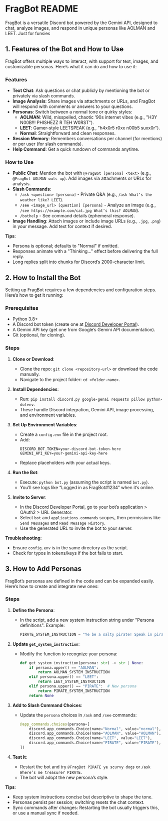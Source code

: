 # FragBot README

FragBot is a versatile Discord bot powered by the Gemini API, designed to chat, analyze images, and respond in unique personas like AOLMAN and LEET. Just for funsies

## 1. Features of the Bot and How to Use

FragBot offers multiple ways to interact, with support for text, images, and customizable personas. Here’s what it can do and how to use it:

### Features
- **Text Chat**: Ask questions or chat publicly by mentioning the bot or privately via slash commands.
- **Image Analysis**: Share images via attachments or URLs, and FragBot will respond with comments or answers to your questions.
- **Personas**: Switch between a normal tone or quirky styles:
  - **AOLMAN**: Wild, misspelled, chaotic ‘90s internet vibes (e.g., "H3Y N00B!!! PHISHEZZ R TEH W0RST").
  - **LEET**: Gamer-style LEETSPEAK (e.g., "h4x0r5 r0xx n00b5 suxx0r").
  - **Normal**: Straightforward and clean responses.
- **Session Memory**: Remembers conversations per channel (for mentions) or per user (for slash commands).
- **Help Command**: Get a quick rundown of commands anytime.

### How to Use
- **Public Chat**: Mention the bot with `@FragBot [persona] <text>` (e.g., `@FragBot AOLMAN wuts up`). Add images via attachments or URLs for analysis.
- **Slash Commands**:
  - `/ask <question> [persona]` - Private Q&A (e.g., `/ask What’s the weather like? LEET`).
  - `/see <image_url> [question] [persona]` - Analyze an image (e.g., `/see https://example.com/cat.jpg What’s this? AOLMAN`).
  - `/bothelp` - See command details (ephemeral response).
- **Image Handling**: Attach images or include image URLs (e.g., `.jpg`, `.png`) in your message. Add text for context if desired.

**Tips**:
- Persona is optional; defaults to "Normal" if omitted.
- Responses animate with a "Thinking..." effect before delivering the full reply.
- Long replies split into chunks for Discord’s 2000-character limit.

## 2. How to Install the Bot

Setting up FragBot requires a few dependencies and configuration steps. Here’s how to get it running:

### Prerequisites
- Python 3.8+
- A Discord bot token (create one at [Discord Developer Portal](https://discord.com/developers/applications)).
- A Gemini API key (get one from Google’s Gemini API documentation).
- Git (optional, for cloning).

### Steps
1. **Clone or Download**:
   - Clone the repo: `git clone <repository-url>` or download the code manually.
   - Navigate to the project folder: `cd <folder-name>`.

2. **Install Dependencies**:
   - Run: `pip install discord.py google-genai requests pillow python-dotenv`.
   - These handle Discord integration, Gemini API, image processing, and environment variables.

3. **Set Up Environment Variables**:
   - Create a `config.env` file in the project root.
   - Add:
     ```
     DISCORD_BOT_TOKEN=your-discord-bot-token-here
     GEMINI_API_KEY=your-gemini-api-key-here
     ```
   - Replace placeholders with your actual keys.

4. **Run the Bot**:
   - Execute: `python bot.py` (assuming the script is named `bot.py`).
   - You’ll see logs like “Logged in as FragBot#1234” when it’s online.

5. **Invite to Server**:
   - In the Discord Developer Portal, go to your bot’s application > OAuth2 > URL Generator.
   - Select `bot` and `applications.commands` scopes, then permissions like `Send Messages` and `Read Message History`.
   - Use the generated URL to invite the bot to your server.

**Troubleshooting**:
- Ensure `config.env` is in the same directory as the script.
- Check for typos in tokens/keys if the bot fails to start.

## 3. How to Add Personas

FragBot’s personas are defined in the code and can be expanded easily. Here’s how to create and integrate new ones:

### Steps
1. **Define the Persona**:
   - In the script, add a new system instruction string under "Persona definitions". Example:
     ```python
     PIRATE_SYSTEM_INSTRUCTION = "Ye be a salty pirate! Speak in pirate lingo, arr! Use 'ye', 'matey', and 'shiver me timbers'. Be rowdy and bold."
     ```

2. **Update `get_system_instruction`**:
   - Modify the function to recognize your persona:
     ```python
     def get_system_instruction(persona: str) -> str | None:
         if persona.upper() == "AOLMAN":
             return AOLMAN_SYSTEM_INSTRUCTION
         elif persona.upper() == "LEET":
             return LEET_SYSTEM_INSTRUCTION
         elif persona.upper() == "PIRATE":  # New persona
             return PIRATE_SYSTEM_INSTRUCTION
         return None
     ```

3. **Add to Slash Command Choices**:
   - Update the `persona` choices in `/ask` and `/see` commands:
     ```python
     @app_commands.choices(persona=[
         discord.app_commands.Choice(name="Normal", value="normal"),
         discord.app_commands.Choice(name="AOLMAN", value="AOLMAN"),
         discord.app_commands.Choice(name="LEET", value="LEET"),
         discord.app_commands.Choice(name="PIRATE", value="PIRATE"),  # New choice
     ])
     ```

4. **Test It**:
   - Restart the bot and try `@FragBot PIRATE ye scurvy dogs` or `/ask Where’s me treasure? PIRATE`.
   - The bot will adopt the new persona’s style.

**Tips**:
- Keep system instructions concise but descriptive to shape the tone.
- Personas persist per session; switching resets the chat context.
- Sync commands after changes: Restarting the bot usually triggers this, or use a manual sync if needed.
